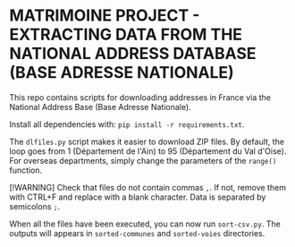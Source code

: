 # MATRIMOINE PROJECT - EXTRACTING DATA FROM THE NATIONAL ADDRESS DATABASE (BASE ADRESSE NATIONALE)

This repo contains scripts for downloading addresses in France via the National Address Base (Base Adresse Nationale).

Install all dependencies with: `pip install -r requirements.txt`.

The `dlfiles.py` script makes it easier to download ZIP files. By default, the loop goes from 1 (Département de l'Ain) to 95 (Département du Val d'Oise). For overseas departments, simply change the parameters of the `range()` function.

[!WARNING]
Check that files do not contain commas `,`. If not, remove them with CTRL+F and replace with a blank character. Data is separated by semicolons `;`.

When all the files have been executed, you can now run `sort-csv.py`. The outputs will appears in `sorted-communes` and `sorted-voies` directories.